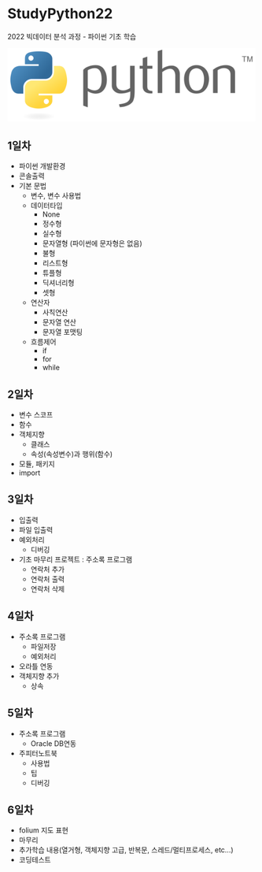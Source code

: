 # StudyPython22
2022 빅데이터 분석 과정 - 파이썬 기초 학습

![파이썬](./image/python이미지.png)
<!-- 
<img src='./image/python이미지.png' />  
-->

## 1일차
- 파이썬 개발환경
- 콘솔출력
- 기본 문법
    - 변수, 변수 사용법
    - 데이터타입
        - None
        - 정수형
        - 실수형
        - 문자열형 (파이썬에 문자형은 없음)
        - 불형
        - 리스트형
        - 튜플형
        - 딕셔너리형
        - 셋형
    - 연산자
        - 사칙연산
        - 문자열 연산
        - 문자열 포맷팅
    - 흐름제어
        - if
        - for
        - while

## 2일차
- 변수 스코프
- 함수
- 객체지향
    - 클래스
    - 속성(속성변수)과 행위(함수)
- 모듈, 패키지
- import

## 3일차
- 입출력
- 파일 입출력
- 예외처리
    - 디버깅
- 기초 마무리 프로젝트 : 주소록 프로그램
    - 연락처 추가
    - 연락처 출력
    - 연락처 삭제

## 4일차
- 주소록 프로그램
    - 파일저장
    - 예외처리
- 오라틀 연동
- 객체지향 추가
    - 상속

## 5일차
- 주소록 프로그램
    - Oracle DB연동
- 주피터노트북
    - 사용법
    - 팁
    - 디버깅

## 6일차
- folium 지도 표현
- 마무리
- 추가학습 내용(열거형, 객체지향 고급, 반복문, 스레드/멀티프로세스, etc...)
- 코딩테스트




